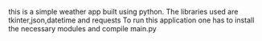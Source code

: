this is a simple weather app built using python.
The libraries used are tkinter,json,datetime and requests
To run this application one has to install the necessary modules and compile main.py
